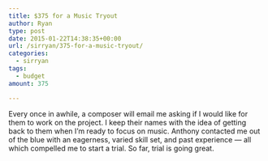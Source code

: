 ```yaml
---
title: $375 for a Music Tryout
author: Ryan
type: post
date: 2015-01-22T14:38:35+00:00
url: /sirryan/375-for-a-music-tryout/
categories:
  - sirryan
tags:
  - budget
amount: 375

---
```

Every once in awhile, a composer will email me asking if I would like for them to work on the project. I keep their names with the idea of getting back to them when I&#8217;m ready to focus on music. Anthony contacted me out of the blue with an eagerness, varied skill set, and past experience &#8212; all which compelled me to start a trial. So far, trial is going great.
<!--more-->
